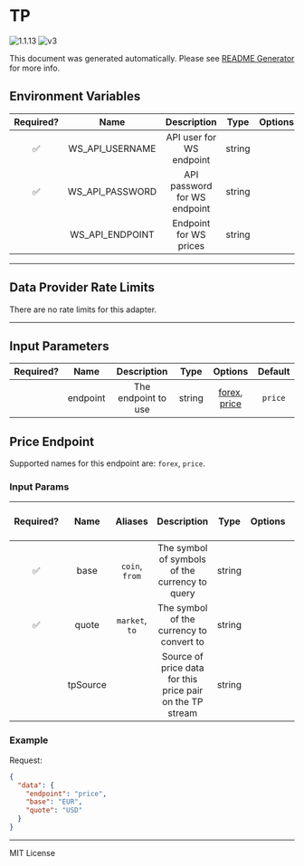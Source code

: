 # TP

![1.1.13](https://img.shields.io/github/package-json/v/smartcontractkit/external-adapters-js?filename=packages/sources/tp/package.json) ![v3](https://img.shields.io/badge/framework%20version-v3-blueviolet)

This document was generated automatically. Please see [README Generator](../../scripts#readme-generator) for more info.

## Environment Variables

| Required? |      Name       |         Description          |  Type  | Options |                           Default                           |
| :-------: | :-------------: | :--------------------------: | :----: | :-----: | :---------------------------------------------------------: |
|    ✅     | WS_API_USERNAME |   API user for WS endpoint   | string |         |                                                             |
|    ✅     | WS_API_PASSWORD | API password for WS endpoint | string |         |                                                             |
|           | WS_API_ENDPOINT |    Endpoint for WS prices    | string |         | `ws://json.mktdata.portal.apac.parametasolutions.com:12000` |

---

## Data Provider Rate Limits

There are no rate limits for this adapter.

---

## Input Parameters

| Required? |   Name   |     Description     |  Type  |                      Options                       | Default |
| :-------: | :------: | :-----------------: | :----: | :------------------------------------------------: | :-----: |
|           | endpoint | The endpoint to use | string | [forex](#price-endpoint), [price](#price-endpoint) | `price` |

## Price Endpoint

Supported names for this endpoint are: `forex`, `price`.

### Input Params

| Required? |   Name   |    Aliases     |                        Description                        |  Type  | Options | Default | Depends On | Not Valid With |
| :-------: | :------: | :------------: | :-------------------------------------------------------: | :----: | :-----: | :-----: | :--------: | :------------: |
|    ✅     |   base   | `coin`, `from` |      The symbol of symbols of the currency to query       | string |         |         |            |                |
|    ✅     |  quote   | `market`, `to` |         The symbol of the currency to convert to          | string |         |         |            |                |
|           | tpSource |                | Source of price data for this price pair on the TP stream | string |         |  `GBL`  |            |                |

### Example

Request:

```json
{
  "data": {
    "endpoint": "price",
    "base": "EUR",
    "quote": "USD"
  }
}
```

---

MIT License
